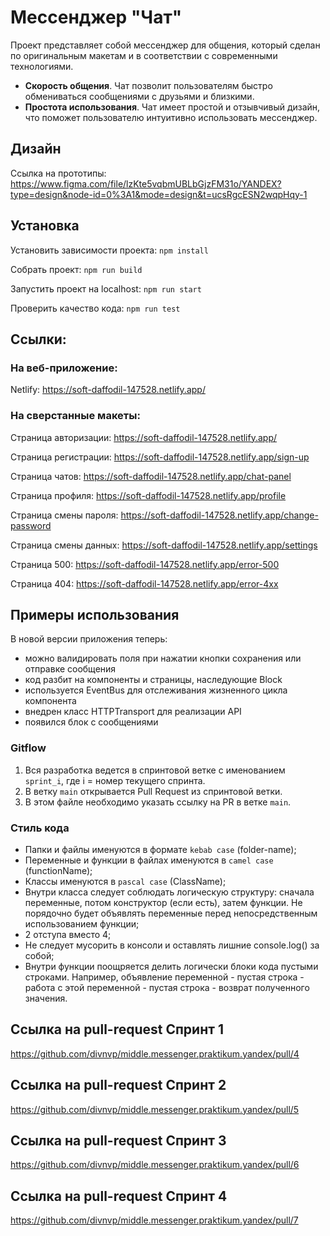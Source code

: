 
# Мессенджер "Чат"

Проект представляет собой мессенджер для общения, который сделан по оригинальным макетам и в соответствии с современными технологиями.

- **Скорость общения**. Чат позволит пользователям быстро обмениваться сообщениями с друзьями и близкими.
- **Простота использования**. Чат имеет простой и отзывчивый дизайн, что поможет пользователю интуитивно использовать мессенджер.

## Дизайн
Ссылка на прототипы: https://www.figma.com/file/lzKte5vqbmUBLbGjzFM31o/YANDEX?type=design&node-id=0%3A1&mode=design&t=ucsRgcESN2wqpHqy-1

## Установка
Установить зависимости проекта: `npm install`

Собрать проект: `npm run build`

Запустить проект на localhost: `npm run start`

Проверить качество кода: `npm run test`

## Ссылки:

### На веб-приложение:

Netlify: https://soft-daffodil-147528.netlify.app/

### На сверстанные макеты:

Страница авторизации: https://soft-daffodil-147528.netlify.app/

Страница регистрации: https://soft-daffodil-147528.netlify.app/sign-up

Страница чатов: https://soft-daffodil-147528.netlify.app/chat-panel

Страница профиля: https://soft-daffodil-147528.netlify.app/profile

Страница смены пароля: https://soft-daffodil-147528.netlify.app/change-password

Страница смены данных: https://soft-daffodil-147528.netlify.app/settings

Страница 500: https://soft-daffodil-147528.netlify.app/error-500

Страница 404: https://soft-daffodil-147528.netlify.app/error-4xx

## Примеры использования

В новой версии приложения теперь:
- можно валидировать поля при нажатии кнопки сохранения или отправке сообщения
- код разбит на компоненты и страницы, наследующие Block
- используется EventBus для отслеживания жизненного цикла компонента
- внедрен класс HTTPTransport для реализации API
- появился блок с сообщениями

### Gitflow

1. Вся разработка ведется в спринтовой ветке с именованием `sprint_i`, где i = номер текущего спринта.
2. В ветку `main` открывается Pull Request из спринтовой ветки.
3. В этом файле необходимо указать ссылку на PR в ветке `main`.

### Стиль кода

- Папки и файлы именуются в формате `kebab case` (folder-name);
- Переменные и функции в файлах именуются в `camel case` (functionName);
- Классы именуются в `pascal case` (ClassName);
- Внутри класса следует соблюдать логическую структуру: сначала переменные, потом конструктор (если есть), затем функции. Не порядочно будет объявлять переменные перед непосредственным использованием функции;
- 2 отступа вместо 4;
- Не следует мусорить в консоли и оставлять лишние console.log() за собой;
- Внутри функции поощряется делить логически блоки кода пустыми строками. Например, объявление переменной - пустая строка - работа с этой переменной - пустая строка - возврат полученного значения.

## Ссылка на pull-request Спринт 1

https://github.com/divnvp/middle.messenger.praktikum.yandex/pull/4

## Ссылка на pull-request Спринт 2

https://github.com/divnvp/middle.messenger.praktikum.yandex/pull/5

## Ссылка на pull-request Спринт 3

https://github.com/divnvp/middle.messenger.praktikum.yandex/pull/6

## Ссылка на pull-request Спринт 4

https://github.com/divnvp/middle.messenger.praktikum.yandex/pull/7
